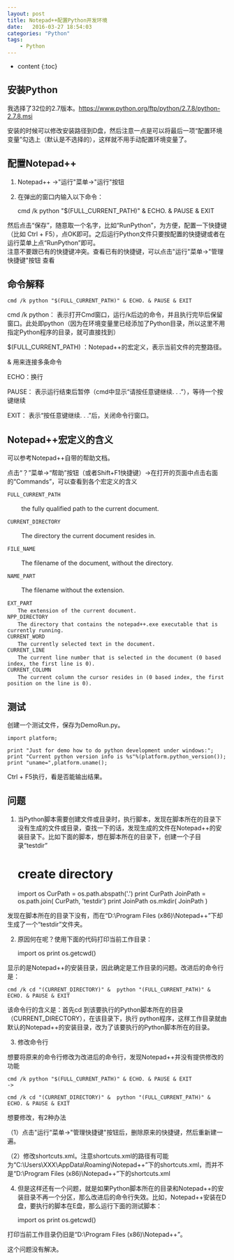```yaml
---
layout: post
title: Notepad++配置Python开发环境
date:   2016-03-27 18:54:03
categories: "Python"
tags: 
    - Python
---
```


* content
{:toc}

## 安装Python

我选择了32位的2.7版本。https://www.python.org/ftp/python/2.7.8/python-2.7.8.msi   

安装的时候可以修改安装路径到D盘，然后注意一点是可以将最后一项“配置环境变量”勾选上（默认是不选择的），这样就不用手动配置环境变量了。   

## 配置Notepad++

1. Notepad++ ->"运行"菜单->"运行"按钮   

2. 在弹出的窗口内输入以下命令：   

	cmd /k python "$(FULL_CURRENT_PATH)" & ECHO. & PAUSE & EXIT

然后点击“保存”，随意取一个名字，比如“RunPython”，为方便，配置一下快捷键（比如 Ctrl + F5），点OK即可。之后运行Python文件只要按配置的快捷键或者在运行菜单上点“RunPython”即可。   
注意不要跟已有的快捷键冲突。查看已有的快捷键，可以点击"运行"菜单->"管理快捷键"按钮 查看   

## 命令解释

	cmd /k python "$(FULL_CURRENT_PATH)" & ECHO. & PAUSE & EXIT
	
cmd /k python： 表示打开Cmd窗口，运行/k后边的命令，并且执行完毕后保留窗口。此处即python（因为在环境变量里已经添加了Python目录，所以这里不用指定Python程序的目录，就可直接找到）   

$(FULL_CURRENT_PATH) ：Notepad++的宏定义，表示当前文件的完整路径。   

& 用来连接多条命令   

ECHO：换行   

PAUSE： 表示运行结束后暂停（cmd中显示“请按任意键继续. . .”），等待一个按键继续   

EXIT： 表示“按任意键继续. . .”后，关闭命令行窗口。   

## Notepad++宏定义的含义

可以参考Notepad++自带的帮助文档。   

点击“？”菜单->“帮助”按钮（或者Shift+F1快捷键）->在打开的页面中点击右面的“Commands”，可以查看到各个宏定义的含义   


	FULL_CURRENT_PATH

　　	the fully qualified path to the current document.   

	CURRENT_DIRECTORY

　　	The directory the current document resides in.   

	FILE_NAME

　　	The filename of the document, without the directory.   

	NAME_PART

　　	The filename without the extension.   

	EXT_PART
	　　The extension of the current document.
	NPP_DIRECTORY
	　　The directory that contains the notepad++.exe executable that is currently running.
	CURRENT_WORD
	　　The currently selected text in the document.
	CURRENT_LINE
	　　The current line number that is selected in the document (0 based index, the first line is 0).
	CURRENT_COLUMN
	　　The current column the cursor resides in (0 based index, the first position on the line is 0).
	
## 测试

创建一个测试文件，保存为DemoRun.py。   

	import platform;
	   
	print "Just for demo how to do python development under windows:";
	print "Current python version info is %s"%(platform.python_version());
	print "uname=",platform.uname();
	
Ctrl + F5执行，看是否能输出结果。   

## 问题

1. 当Python脚本需要创建文件或目录时，执行脚本，发现在脚本所在的目录下没有生成的文件或目录，查找一下的话，发现生成的文件在Notepad++的安装目录下。比如下面的脚本，想在脚本所在的目录下，创建一个子目录“testdir”   

	# create directory

	import os
	CurPath = os.path.abspath('.')
	print CurPath
	JoinPath = os.path.join( CurPath, 'testdir')
	print JoinPath
	os.mkdir( JoinPath )

发现在脚本所在的目录下没有，而在“D:\Program Files (x86)\Notepad++”下却生成了一个“testdir”文件夹。   

2. 原因何在呢？使用下面的代码打印当前工作目录：   

	import os
	print os.getcwd()
	
显示的是Notepad++的安装目录，因此确定是工作目录的问题。改进后的命令行是：   

	cmd /k cd "(CURRENT_DIRECTORY)" &  python "(FULL_CURRENT_PATH)" & ECHO. & PAUSE & EXIT

该命令行的含义是：首先cd 到该要执行的Python脚本所在的目录（CURRENT_DIRECTORY），在该目录下，执行 python程序，这样工作目录就由默认的Notepad++的安装目录，改为了该要执行的Python脚本所在的目录。   

3. 修改命令行   

想要将原来的命令行修改为改进后的命令行，发现Notepad++并没有提供修改的功能   

	cmd /k python "$(FULL_CURRENT_PATH)" & ECHO. & PAUSE & EXIT
	->

	cmd /k cd "(CURRENT_DIRECTORY)" &  python "(FULL_CURRENT_PATH)" & ECHO. & PAUSE & EXIT
	
想要修改，有2种办法   

（1）点击"运行"菜单->"管理快捷键"按钮后，删除原来的快捷键，然后重新建一遍。   

（2）修改shortcuts.xml。注意shortcuts.xml的路径有可能为“C:\Users\XXX\AppData\Roaming\Notepad++”下的shortcuts.xml，而并不是“D:\Program Files (x86)\Notepad++”下的shortcuts.xml   

4. 但是这样还有一个问题，就是如果Python脚本所在的目录和Notepad++的安装目录不再一个分区，那么改进后的命令行失效。比如，Notepad++安装在D盘，要执行的脚本在E盘，那么运行下面的测试脚本：   

	import os
	print os.getcwd()

打印当前工作目录仍旧是“D:\Program Files (x86)\Notepad++”。   

这个问题没有解决。